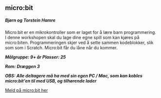 ## micro:bit
##### Bjørn og Torstein Hamre

Micro:bit er en mikrokontroller som er laget for å lære barn programmering.
I denne workshopen skal du lage dine egne spill som kan kjøres på micro:biten.
Programmeringen skjer ved å sette sammen kodeblokker, slik som  som i Scratch.
Micro:bit får du låne når du kommer.


***Målgruppe: 9+ år      Plasser: 25***

***Rom: Dræggen 3***

***OBS: Alle deltagere må ha med sin egen PC / Mac, som kan kobles micro:bit'en til med USB, og tilhørende lader***

[Meld på micro:bit her](https://boosterconf.ticketco.events/no/nb/e/microbit_2024)